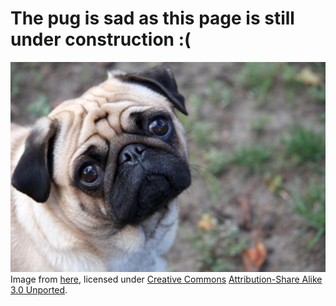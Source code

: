 ---
---

# The pug is sad as this page is still under construction :(
![](/img/Sad-pug.jpg)
Image from [here](https://commons.wikimedia.org/wiki/File:Sad-pug.jpg), licensed under [Creative Commons](https://en.wikipedia.org/wiki/en:Creative_Commons) [Attribution-Share Alike 3.0 Unported](https://creativecommons.org/licenses/by-sa/3.0/deed.en).
